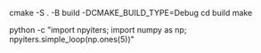 cmake -S . -B build -DCMAKE_BUILD_TYPE=Debug
cd build
make

python -c "import npyiters; import numpy as np; npyiters.simple_loop(np.ones(5))"

